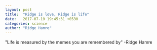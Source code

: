 ```yaml
---
layout: post
title:  "Ridge is love, Ridge is life"
date:   2017-07-10 19:45:31 +0530
categories: science
author: "Ridge Hamre"
---
```

"Life is measured by the memes you are remembered by" -Ridge Hamre
